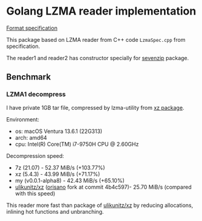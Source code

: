 # Golang LZMA reader implementation
[Format specification](https://www.7-zip.org/sdk.html)

This package based on LZMA reader from C++ code `LzmaSpec.cpp` from specification.

The reader1 and reader2 has constructor specially for [sevenzip](https://github.com/bodgit/sevenzip) package.

## Benchmark
### LZMA1 decompress
I have private 1GB tar file, compressed by lzma-utility from [xz package](https://tukaani.org/xz/).

Environment:
- os: macOS Ventura 13.6.1 (22G313)
- arch: amd64
- cpu: Intel(R) Core(TM) i7-9750H CPU @ 2.60GHz

Decompression speed:
- 7z (21.07) - 52.37 MiB/s (+103.77%)
- xz (5.4.3) - 43.99 MiB/s (+71.17%)
- my (v0.0.1-alpha8) - 42.43 MiB/s (+65.10%)
- [ulikunitz/xz](https://github.com/ulikunitz/xz)  ([orisano](https://github.com/orisano/xz) fork at commit 4b4c597)- 25.70 MiB/s (compared with this speed)

This reader more fast than package of [ulikunitz/xz](https://github.com/ulikunitz/xz) by reducing allocations, inlining hot functions and unbranching.
